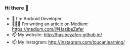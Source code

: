 ### Hi there 👋


- 🌱 I'm Android Developer
- 👩🏽‍💻 I'm writing an article on Medium: https://medium.com/@HasibeZafer
- 📫 My website: http://hasibezaferr.github.io/ 
- 📫 My Instagram: http://instagram.com/toucanlearning/

